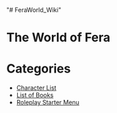 "# FeraWorld_Wiki" 

# The World of Fera



# Categories
- [Character List](Character%20List.md)
- [List of Books](List%20of%20Books.md)
- [Roleplay Starter Menu](Roleplay%20Starter%20Menu.md)